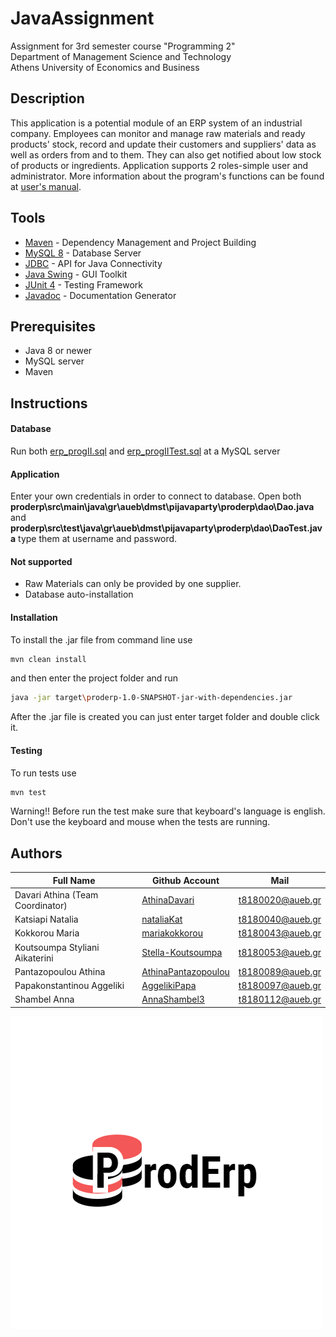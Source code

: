 # JavaAssignment
Assignment for 3rd semester course "Programming 2" <br />
Department of Management Science and Technology <br />
Athens University of Economics and Business

## Description
This application is a potential module of an ERP system of an industrial company. Employees can monitor and manage raw materials and ready products' stock, record and update their customers and suppliers' data as well as orders from and to them. They can also get notified about low stock of products or ingredients. Application supports 2 roles-simple user and administrator. More information about the program's functions can be found at [user's manual](http://prometheus.dmst.aueb.gr/~nkatsiapi/proderp/help.html). 

## Tools
* [Maven](https://maven.apache.org/) - Dependency Management and Project Building
* [MySQL 8](https://www.mysql.com/) - Database Server
* [JDBC](https://www.oracle.com/technetwork/java/javase/tech/index-jsp-136101.html) - API for Java Connectivity
* [Java Swing](https://docs.oracle.com/javase/tutorial/uiswing/index.html) - GUI Toolkit
* [JUnit 4](https://junit.org/junit4/) - Testing Framework
* [Javadoc](https://docs.oracle.com/javase/8/docs/technotes/tools/windows/javadoc.html) - Documentation Generator

## Prerequisites
* Java 8 or newer
* MySQL server
* Maven

## Instructions
#### Database
Run both [erp_progII.sql](https://github.com/AthinaDavari/JavaAssignment/blob/master/erp_progII.sql) and [erp_progIITest.sql](https://github.com/AthinaDavari/JavaAssignment/blob/master/erp_progIITest.sql) at a MySQL server
#### Application
Enter your own credentials in order to connect to database. Open both <b>proderp\src\main\java\gr\aueb\dmst\pijavaparty\proderp\dao\Dao.java</b> and <b>proderp\src\test\java\gr\aueb\dmst\pijavaparty\proderp\dao\DaoTest.java</b> type them at username and password.
#### Not supported
* Raw Materials can only be provided by one supplier.
* Database auto-installation
#### Installation
To install the .jar file from command line use 
```bash
mvn clean install
```
and then enter the project folder and run 
```bash
java -jar target\proderp-1.0-SNAPSHOT-jar-with-dependencies.jar
```
After the .jar file is created you can just enter target folder and double click it.
#### Testing
To run tests use
```bash
mvn test
```
Warning!! Before run the test make sure that keyboard's language is english. Don't use the keyboard and mouse when the tests are running.

## Authors
| Full Name | Github Account | Mail |
| --- | --- | --- |
| Davari Athina (Team Coordinator) | [AthinaDavari](https://github.com/AthinaDavari) | t8180020@aueb.gr |
| Katsiapi Natalia | [nataliaKat](https://github.com/nataliaKat) | t8180040@aueb.gr |
| Kokkorou Maria | [mariakokkorou](https://github.com/mariakokkorou) | t8180043@aueb.gr |
| Koutsoumpa Styliani Aikaterini | [Stella-Koutsoumpa](https://github.com/Stella-Koutsoumpa) | t8180053@aueb.gr |
| Pantazopoulou Athina | [AthinaPantazopoulou](https://github.com/AthinaPantazopoulou) | t8180089@aueb.gr |
| Papakonstantinou Aggeliki | [AggelikiPapa](https://github.com/AggelikiPapa) | t8180097@aueb.gr |
| Shambel Anna | [AnnaShambel3](https://github.com/AnnaShambel3) | t8180112@aueb.gr ||

![Proderp logo](https://github.com/AthinaDavari/JavaAssignment/blob/master/proderp/src/main/resources/ProdErp_Logo.png)

